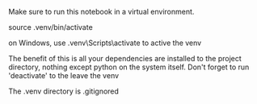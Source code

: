 Make sure to run this notebook in a virtual environment.

source .venv/bin/activate

on Windows, use .venv\Scripts\activate to active the venv

The benefit of this is all your dependencies are installed to the project directory, nothing except python on the system itself.
Don't forget to run 'deactivate' to the leave the venv

The .venv directory is .gitignored 
